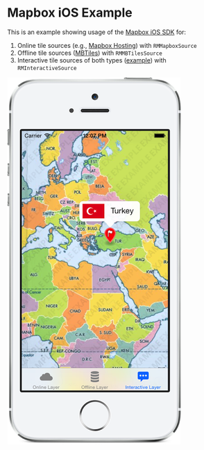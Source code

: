 # Mapbox iOS Example

This is an example showing usage of the [Mapbox iOS SDK](https://github.com/mapbox/mapbox-ios-sdk) for: 

 1. Online tile sources (e.g., [Mapbox Hosting](http://mapbox.com/plans/)) with `RMMapboxSource`
 1. Offline tile sources ([MBTiles](http://mbtiles.org)) with `RMMBTilesSource`
 1. Interactive tile sources of both types ([example](http://mapbox.com/demo/visiblemap/)) with `RMInteractiveSource`

![](screenshot.png)
